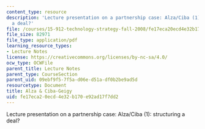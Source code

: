 ```yaml
---
content_type: resource
description: 'Lecture presentation on a partnership case: Alza/Ciba (1): structuring
  a deal?'
file: /courses/15-912-technology-strategy-fall-2008/fe17eca20ecd4e32b170e92ad17f7dd2_lec_20_a.pdf
file_size: 82971
file_type: application/pdf
learning_resource_types:
- Lecture Notes
license: https://creativecommons.org/licenses/by-nc-sa/4.0/
ocw_type: OCWFile
parent_title: Lecture Notes
parent_type: CourseSection
parent_uid: 09ebf9f5-7f5a-d06e-d51a-df0b2be9ad5d
resourcetype: Document
title: Alza & Ciba-Geigy
uid: fe17eca2-0ecd-4e32-b170-e92ad17f7dd2
---
```

Lecture presentation on a partnership case: Alza/Ciba (1): structuring a deal?